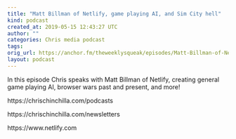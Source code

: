 ```yaml
---
title: "Matt Billman of Netlify, game playing AI, and Sim City hell"
kind: podcast
created_at: 2019-05-15 12:43:27 UTC
author: ""
categories: Chris media podcast
tags:
orig_url: https://anchor.fm/theweeklysqueak/episodes/Matt-Billman-of-Netlify--game-playing-AI--and-Sim-City-hell-e41kte
layout: podcast
---
```


<p>In this episode Chris speaks with Matt Billman of Netlify, creating general game playing AI, browser wars past and present, and more!</p>

<p>https://chrischinchilla.com/podcasts</p>
<p>https://chrischinchilla.com/newsletters</p>
<p>https://www.netlify.com</p>
